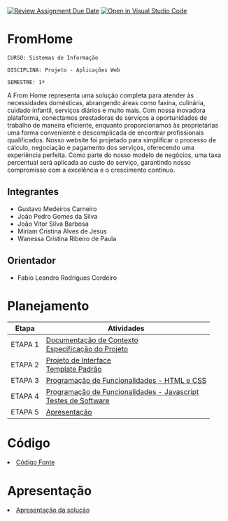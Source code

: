 [![Review Assignment Due Date](https://classroom.github.com/assets/deadline-readme-button-24ddc0f5d75046c5622901739e7c5dd533143b0c8e959d652212380cedb1ea36.svg)](https://classroom.github.com/a/aoh8Jdra)
[![Open in Visual Studio Code](https://classroom.github.com/assets/open-in-vscode-718a45dd9cf7e7f842a935f5ebbe5719a5e09af4491e668f4dbf3b35d5cca122.svg)](https://classroom.github.com/online_ide?assignment_repo_id=11600271&assignment_repo_type=AssignmentRepo)
# FromHome

`CURSO: Sistemas de Informação`

`DISCIPLINA: Projeto - Aplicações Web`

`SEMESTRE: 1º`

A From Home representa uma solução completa para atender às necessidades domésticas, abrangendo áreas como faxina, culinária, cuidado infantil, serviços diários e muito mais. Com nossa inovadora plataforma, conectamos prestadoras de serviços a oportunidades de trabalho de maneira eficiente, enquanto proporcionamos às proprietárias uma forma conveniente e descomplicada de encontrar profissionais qualificados. 
Nosso website foi projetado para simplificar o processo de cálculo, negociação e pagamento dos serviços, oferecendo uma experiência perfeita. Como parte do nosso modelo de negócios, uma taxa percentual será aplicada ao custo do serviço, garantindo nosso compromisso com a excelência e o crescimento contínuo.

## Integrantes

* Gustavo Medeiros Carneiro
* João Pedro Gomes da Silva
* João Vitor Silva Barbosa
* Miriam Cristina Alves de Jesus
* Wanessa Cristina Ribeiro de Paula

## Orientador

* Fabio Leandro Rodrigues Cordeiro 

# Planejamento

| Etapa         | Atividades |
|  :----:   | ----------- |
| ETAPA 1         |[Documentação de Contexto](docs/context.md) <br> [Especificação do Projeto](docs/especification.md) |
| ETAPA 2         |[Projeto de Interface](docs/interface.md) <br> [Template Padrão](docs/template.md) |
| ETAPA 3         |[Programação de Funcionalidades - HTML e CSS](docs/development.md) |
| ETAPA 4        |[Programação de Funcionalidades - Javascript](docs/development.md) <br> [Testes de Software ](docs/tests.md) |
| ETAPA 5         | [Apresentação](presentation/README.md) |

# Código

<li><a href="src/README.md"> Código Fonte</a></li>

# Apresentação

<li><a href="presentation/README.md"> Apresentação da solução</a></li>
